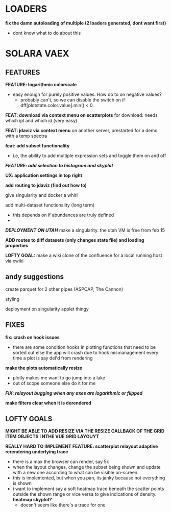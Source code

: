 # LOADERS
**fix the damn autoloading of multiple (2 loaders generated, dont want first)**
  - dont know what to do about this


# SOLARA VAEX

## FEATURES

**FEATURE: logarithmic colorscale**
  - easy enough for purely positive values. How do to on negative values?
    - probably can't, so we can disable the switch on if dff[plotstate.color.value].min() < 0.

**FEAT: download via context menu on scatterplots**
for download: needs which ipl and which id (very easy)

**FEAT: jdaviz via context menu**
on another server, prestarted for a demo with a temp spectra

**feat: add subset functionality**
- i.e, the ability to add multiple expression sets and toggle them on and off

***FEATURE: add selection to histogram and skyplot***

**UX: application settings in top right**

**add routing to jdaviz (find out how to)**

give singularity and docker a whirl

add multi-dataset functionality (long term)
  - this depends on if abundances are truly defined
  - 

***DEPLOYMENT ON UTAH***
make a singularity.
the utah VM is free from feb 15


**ADD routes to diff datasets (only changes state file) and loading properties**

**LOFTY GOAL:** make a wiki clone of the confluence for a local running host via xwiki


## andy suggestions

create parquet for 2 other pipes (ASPCAP, The Cannon)

styling

deployment on singularity applet thingy



## FIXES
**fix: crash on hook issues**
  - there are some condition hooks in plotting functions that need to be sorted out else the app will crash due to hook mismanagement every time a plot is say del'd from rendering

**make the plots automatically resize**
  - plotly makes me want to go jump into a lake
  - out of scope someone else do it for me

***FIX: relayout bugging when any axes are logarithmic or flipped***

**make filters clear when it is derendered**

## LOFTY GOALS

**MIGHT BE ABLE TO ADD RESIZE VIA THE RESIZE CALLBACK OF THE GRID ITEM OBJECTS I NTHE VUE GRID LAYOUYT**

**REALLY HARD TO IMPLEMENT FEATURE: scatterplot relayout adaptive rerendering underlying trace**
  - there is a max the browser can render, say 5k
  - when the layout changes, change the subset being shown and update with a new one according to what can be visible on-screen.
  - this is implemented, but when you pan, its janky because not everything is shown
  - i want to implement say a soft heatmap trace beneath the scatter points outside the shown range or vice versa to give indications of density.
    **heatmap skyplot?**
      - doesn't seem like there's a trace for one
